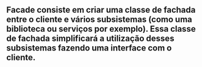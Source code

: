 ## Facade consiste em criar uma classe de fachada entre o cliente e vários subsistemas (como uma biblioteca ou serviços por exemplo). Essa classe de fachada simplificará a utilização desses subsistemas fazendo uma interface com o cliente.